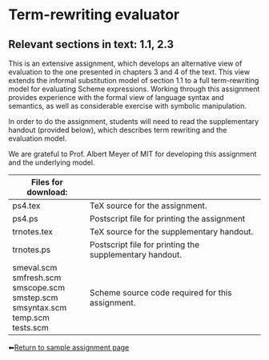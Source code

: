 # Term-rewriting evaluator

## Relevant sections in text: 1.1, 2.3

This is an extensive assignment, which develops an alternative view of evaluation to the one presented in chapters 3 and 4 of the text. This view extends the informal substitution model of section 1.1 to a full term-rewriting model for evaluating Scheme expressions. Working through this assignment provides experience with the formal view of language syntax and semantics, as well as considerable exercise with symbolic manipulation.

In order to do the assignment, students will need to read the supplementary handout (provided below), which describes term rewriting and the evaluation model.

We are grateful to Prof. Albert Meyer of MIT for developing this assignment and the underlying model.

|Files for download:||
|-|-|
|ps4.tex|TeX source for the assignment.|
|ps4.ps|Postscript file for printing the assignment|
|trnotes.tex|TeX source for the supplementary handout.|
|trnotes.ps|Postscript file for printing the supplementary handout.|
|smeval.scm<br />smfresh.scm<br />smscope.scm<br />smstep.scm<br />smsyntax.scm<br />temp.scm<br />tests.scm|Scheme source code required for this assignment.|

⬅[Return to sample assignment page](../README.md)